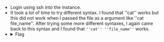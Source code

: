 - Login using ssh into the instance.
- It took a lot of time to try different syntax. I found that ''cat'' works but this did not work when I passed the file as a argument like ''cat file_name''. 
  After trying some more different syntaxes, I again came back to this syntax and I found that `''cat'' ''file_name''` works.
- <details> 
  <summary>Flag</summary>
   picoCTF{5p311ch3ck_15_7h3_w0r57_3befb794}
  </details>
